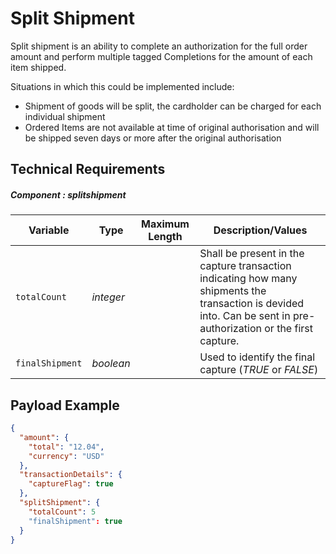 # Split Shipment

Split shipment is an ability to complete an authorization for the full order amount and perform multiple tagged Completions for the amount of each item shipped.

Situations in which this could be implemented include:

- Shipment of goods will be split, the cardholder can be charged for each individual shipment
- Ordered Items are not available at time of original authorisation and will be shipped seven days or more after the original authorisation

## Technical Requirements

##### Component : splitshipment

|Variable    |  Type| Maximum Length | Description/Values|
|---------|----------|----------------|---------|
| `totalCount` | *integer* |  | Shall be present in the capture transaction indicating how many shipments the transaction is devided into. Can be sent in pre-authorization or the first capture.|
| `finalShipment` | *boolean* |  | Used to identify the final capture (*TRUE* or *FALSE*)|


## Payload Example

```json
{
  "amount": {
    "total": "12.04",
    "currency": "USD"
  },
  "transactionDetails": {
    "captureFlag": true
  },
  "splitShipment": {
    "totalCount": 5
    "finalShipment": true
  }
}
```